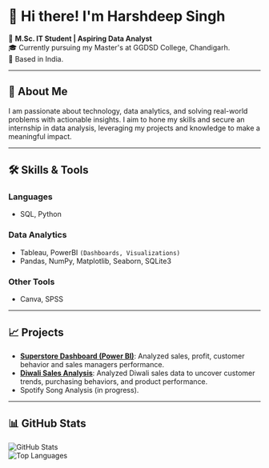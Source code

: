 
<!--
**harshbrar03/harshbrar03** is a ✨ _special_ ✨ repository because its `README.md` (this file) appears on your GitHub profile.

Here are some ideas to get you started:

- 🔭 I’m currently working on ...
- 🌱 I’m currently learning ...
- 👯 I’m looking to collaborate on ...
- 🤔 I’m looking for help with ...
- 💬 Ask me about ...
- 📫 How to reach me: ...
- 😄 Pronouns: ...
- ⚡ Fun fact: ...
-->

# 👋 Hi there! I'm Harshdeep Singh 

🌟 **M.Sc. IT Student | Aspiring Data Analyst**  
🎓 Currently pursuing my Master's at GGDSD College, Chandigarh.  
📍 Based in India.  

---

## 🚀 About Me
I am passionate about technology, data analytics, and solving real-world problems with actionable insights. I aim to hone my skills and secure an internship in data analysis, leveraging my projects and knowledge to make a meaningful impact.

---

## 🛠️ Skills & Tools  
### Languages
- SQL, Python 

### Data Analytics
- Tableau, PowerBI `(Dashboards, Visualizations)`  
- Pandas, NumPy, Matplotlib, Seaborn, SQLite3  

### Other Tools
- Canva, SPSS

---

## 📈 Projects
- **[Superstore Dashboard (Power BI)](https://github.com/harshbrar03)**: Analyzed sales, profit, customer behavior and sales managers performance.
- **[Diwali Sales Analysis](https://github.com/harshbrar03)**: Analyzed Diwali sales data to uncover customer trends, purchasing behaviors, and product performance.
- Spotify Song Analysis (in progress).  

---

## 📊 GitHub Stats  

![GitHub Stats](https://github-readme-stats.vercel.app/api?username=harshbrar03&show_icons=true&theme=radical)  
![Top Languages](https://github-readme-stats.vercel.app/api/top-langs/?username=harshbrar03&layout=compact&theme=radical)
